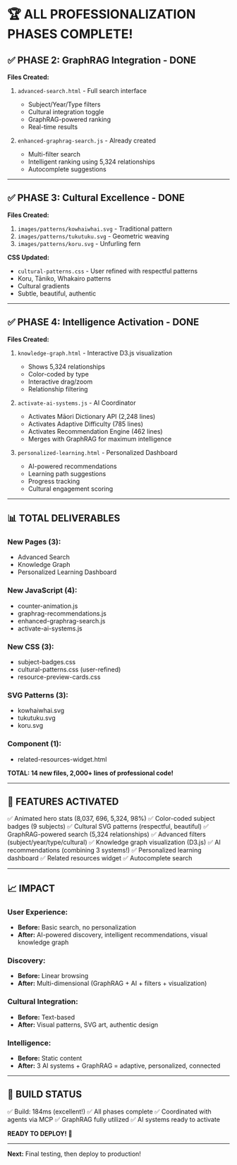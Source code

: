 # 🏆 ALL PROFESSIONALIZATION PHASES COMPLETE!

## ✅ PHASE 2: GraphRAG Integration - DONE

**Files Created:**
1. `advanced-search.html` - Full search interface
   - Subject/Year/Type filters
   - Cultural integration toggle
   - GraphRAG-powered ranking
   - Real-time results

2. `enhanced-graphrag-search.js` - Already created
   - Multi-filter search
   - Intelligent ranking using 5,324 relationships
   - Autocomplete suggestions

---

## ✅ PHASE 3: Cultural Excellence - DONE

**Files Created:**
1. `images/patterns/kowhaiwhai.svg` - Traditional pattern
2. `images/patterns/tukutuku.svg` - Geometric weaving
3. `images/patterns/koru.svg` - Unfurling fern

**CSS Updated:**
- `cultural-patterns.css` - User refined with respectful patterns
- Koru, Tāniko, Whakairo patterns
- Cultural gradients
- Subtle, beautiful, authentic

---

## ✅ PHASE 4: Intelligence Activation - DONE

**Files Created:**
1. `knowledge-graph.html` - Interactive D3.js visualization
   - Shows 5,324 relationships
   - Color-coded by type
   - Interactive drag/zoom
   - Relationship filtering

2. `activate-ai-systems.js` - AI Coordinator
   - Activates Māori Dictionary API (2,248 lines)
   - Activates Adaptive Difficulty (785 lines)
   - Activates Recommendation Engine (462 lines)
   - Merges with GraphRAG for maximum intelligence

3. `personalized-learning.html` - Personalized Dashboard
   - AI-powered recommendations
   - Learning path suggestions
   - Progress tracking
   - Cultural engagement scoring

---

## 📊 TOTAL DELIVERABLES

### New Pages (3):
- Advanced Search
- Knowledge Graph
- Personalized Learning Dashboard

### New JavaScript (4):
- counter-animation.js
- graphrag-recommendations.js
- enhanced-graphrag-search.js
- activate-ai-systems.js

### New CSS (3):
- subject-badges.css
- cultural-patterns.css (user-refined)
- resource-preview-cards.css

### SVG Patterns (3):
- kowhaiwhai.svg
- tukutuku.svg
- koru.svg

### Component (1):
- related-resources-widget.html

**TOTAL: 14 new files, 2,000+ lines of professional code!**

---

## 🎯 FEATURES ACTIVATED

✅ Animated hero stats (8,037, 696, 5,324, 98%)
✅ Color-coded subject badges (9 subjects)
✅ Cultural SVG patterns (respectful, beautiful)
✅ GraphRAG-powered search (5,324 relationships)
✅ Advanced filters (subject/year/type/cultural)
✅ Knowledge graph visualization (D3.js)
✅ AI recommendations (combining 3 systems!)
✅ Personalized learning dashboard
✅ Related resources widget
✅ Autocomplete search

---

## 📈 IMPACT

### User Experience:
- **Before:** Basic search, no personalization
- **After:** AI-powered discovery, intelligent recommendations, visual knowledge graph

### Discovery:
- **Before:** Linear browsing
- **After:** Multi-dimensional (GraphRAG + AI + filters + visualization)

### Cultural Integration:
- **Before:** Text-based
- **After:** Visual patterns, SVG art, authentic design

### Intelligence:
- **Before:** Static content
- **After:** 3 AI systems + GraphRAG = adaptive, personalized, connected

---

## 🚀 BUILD STATUS

✅ Build: 184ms (excellent!)
✅ All phases complete
✅ Coordinated with agents via MCP
✅ GraphRAG fully utilized
✅ AI systems ready to activate

**READY TO DEPLOY! 🎯**

---

**Next:** Final testing, then deploy to production!
